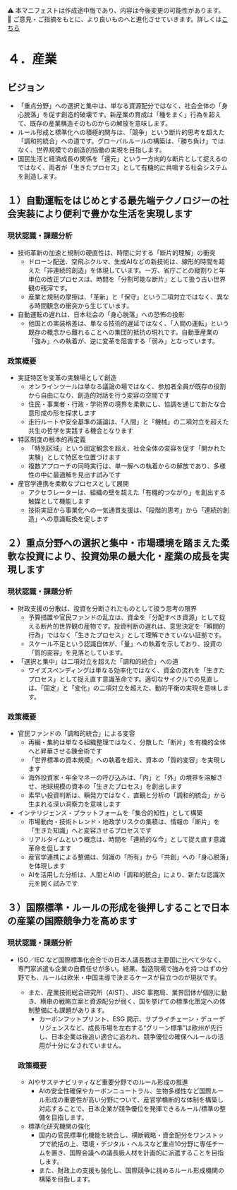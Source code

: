 ⚠️ 本マニフェストは作成途中版であり、内容は今後変更の可能性があります。  
💬 ご意見・ご指摘をもとに、より良いものへと進化させていきます。詳しくは[こちら](README.md#このマニフェスト自身もみんなの知恵を集めて改善していきます)

# ４．産業

## ビジョン

* 「重点分野」への選択と集中は、単なる資源配分ではなく、社会全体の「身心脱落」を促す創造的破壊です。新産業の育成は「種をまく」行為を超えて、既存の産業構造そのものからの解放を意味します。
* ルール形成と標準化への積極的関与は、「競争」という断片的思考を超えた「調和的統合」への道です。グローバルルールの構築は、「勝ち負け」ではなく、世界規模での創造的協働の実現を目指します。
* 国民生活と経済成長の関係を「還元」という一方向的な断片として捉えるのではなく、両者が「生きたプロセス」として有機的に共鳴する社会システムを創造します。

## １）自動運転をはじめとする最先端テクノロジーの社会実装により便利で豊かな生活を実現します

### 現状認識・課題分析

* 技術革新の加速と規制の硬直性は、時間に対する「断片的理解」の衝突
  * ドローン配送、空飛ぶクルマ、生成AIなどの新技術は、線形的時間を超えた「非連続的創造」を体現しています。一方、省庁ごとの縦割りと年単位の改正プロセスは、時間を「分割可能な断片」として扱う古い世界観の残滓です。
  * 産業と規制の摩擦は、「革新」と「保守」という二項対立ではなく、異なる時間観念の衝突から生じています。
* 自動運転の遅れは、日本社会の「身心脱落」への恐怖の投影
  * 他国との実装格差は、単なる技術的遅延ではなく、「人間の運転」という既存の概念から離れることへの集団的抵抗の現れです。自動車産業の「強み」への執着が、逆に変革を阻害する「弱み」となっています。

### 政策概要

* 実証特区を変革の実験場として創造
  * オンラインツールは単なる議論の場ではなく、参加者全員が既存の役割から自由になり、創造的対話を行う変容の空間です
  * 住民・事業者・行政・学術界の境界を柔軟にし、協調を通じて新たな合意形成の形を探求します
  * 走行ルートや安全基準の議論は、「人間」と「機械」の二項対立を超えた共生の哲学を実践する機会となります
* 特区制度の根本的再定義
  * 「特別区域」という固定観念を超え、社会全体の変容を促す「開かれた実験」として特区を位置づけます
  * 複数アプローチの同時実行は、単一解への執着からの解放であり、多様性の中に最適解を見出す試みです
* 産官学連携を柔軟なプロセスとして展開
  * アクセラレーターは、組織の壁を超えた「有機的つながり」を創出する触媒として機能します
  * 技術実証から事業化への一気通貫支援は、「段階的思考」から「連続的創造」への意識転換を促します

## ２）重点分野への選択と集中・市場環境を踏まえた柔軟な投資により、投資効果の最大化・産業の成長を実現します

### 現状認識・課題分析

* 財政支援の分散は、投資を分断されたものとして扱う思考の限界
  * 予算措置や官民ファンドの乱立は、資金を「分配すべき資源」として捉える断片的世界観の産物です。投資判断の遅れは、意思決定を「瞬間的行為」ではなく「生きたプロセス」として理解できていない証拠です。
  * スケール不足という認識自体が、「量」への執着を示しており、投資の「質的変容」を見落としています。
* 「選択と集中」は二項対立を超えた「調和的統合」への道
  * ワイズスペンディングは単なる効率化ではなく、資金の流れを「生きたプロセス」として捉え直す意識革命です。適切なサイクルでの見直しは、「固定」と「変化」の二項対立を超えた、動的平衡の実現を意味します。

### 政策概要

* 官民ファンドの「調和的統合」による変容
  * 再編・集約は単なる組織整理ではなく、分散した「断片」を有機的全体へと昇華させる錬金術です
  * 「世界標準の資本規模」への執着を超え、資本の「質的変容」を実現します
  * 海外投資家・年金マネーの呼び込みは、「内」と「外」の境界を溶解させ、地球規模の資本の「生きたプロセス」を創出します
  * 素早い投資判断は、瞬発力ではなく、直観と分析の「調和的統合」から生まれる深い洞察力を意味します
* インテリジェンス・プラットフォームを「集合的知性」として構築
  * 市場動向・技術トレンド・地政学リスクの集積は、情報の「断片」を「生きた知識」へと変容させるプロセスです
  * リアルタイムという概念は、時間を「連続的な今」として捉え直す意識革命を促します
  * 産官学連携による整備は、知識の「所有」から「共創」への「身心脱落」を体現します
  * AIを活用した分析は、人間とAIの「調和的統合」により、新たな認識次元を開く試みです

## ３）国際標準・ルールの形成を後押しすることで日本の産業の国際競争力を高めます

### 現状認識・課題分析

* ISO／IEC など国際標準化会合での日本人議長数は主要国に比べて少なく、専門家派遣も企業の自費任せが多い。結果、製造現場で強みを持つはずの分野でも、ルールは欧米・中国主導で決まるケースが目立つのが現状です。  
  * また、産業技術総合研究所（AIST）、JISC 事務局、業界団体が個別に動き、横串の戦略立案と資源配分が弱く、国を挙げての標準化策定への体制整備にも課題があります。  
    *  カーボンフットプリント、ESG 開示、サプライチェーン・デューデリジェンスなど、成長市場を左右する“グリーン標準”は欧州が先行し、日本企業は後追い適合に追われ、競争優位の確保へルールの活用が十分になされていません。

  ### 政策概要

    * AIやサステナビリティなど重要分野でのルール形成の推進  
      * AIの安全性確保やカーボンニュートラル、生物多様性など国際ルール形成の重要性が高い分野について、産官学横断的な体制を構築し対応することで、日本企業が競争優位を発揮できるルール/標準の整備を目指します。  
    * 標準化研究機関の強化  
      * 国内の官民標準化機能を統合し、横断戦略・資金配分をワンストップで統括の上、環境・デジタル・ヘルスなど重点10分野に専任チームを置き、国際会議への議長級人材を計画的に派遣することを目指します。  
      * また、財政上の支援も強化し、国際競争に挑めるルール形成機関の構築を目指します。